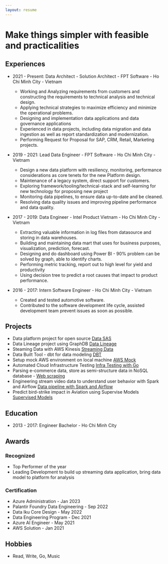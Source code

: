 ```yaml
---
layout: resume
---
```


# Make things simpler with feasible and practicalities

## Experiences

- 2021 - Present: Data Architect - Solution Architect - FPT Software - Ho Chi Minh City - Vietnam
  - Working and Analyzing requirements from customers and constructing the requirements to technical analysis and technical design.
  - Applying technical strategies to maximize efficiency and minimize the operational problems.
  - Designing and implementation data applications and data governance applications
  - Experienced in data projects, including data migration and data ingestion as well as report standardization and modernization.
  - Performing Request for Proposal for SAP, CRM, Retail, Marketing projects.
  
- 2019 - 2021: Lead Data Engineer - FPT Software - Ho Chi Minh City - Vietnam

  - Design a new data platform with resiliency, monitoring, performance considerations as core tenets for the new Platform design.
  - Maintenance of a legacy system, direct support for customers.
  - Exploring framework/tooling/technical-stack and self-learning for new technology for proposing new project
  - Monitoring data pipelines, to ensure data up-to-date and be cleaned.
  - Resolving data quality issues and improving pipeline performance and data quality.

- 2017 - 2019: Data Engineer - Intel Product Vietnam - Ho Chi Minh City - Vietnam
  - Extracting valuable information in log files from datasource and storing in data warehouses.
  - Building and maintaining data mart that uses for business purposes, visualization, prediction, forecast.
  - Designing and do dashboard using Power BI - 90% problem can be solved by graph, able to identify charts.
  - Performing metric tracking, report out to high level for yield and productivity
  - Using decision tree to predict a root causes that impact to product performance.

- 2016 - 2017: Intern Software Engineer - Ho Chi Minh City - Vietnam
  - Created and tested automotive software.
  - Contributed to the software development life cycle, assisted development team prevent issues as soon as possible.

## Projects

- Data platform project for open source [Data SAS](https://github.com/longbuivan/longbuivan.github.io)
- Data Lineage project using GraphDB [Data Lineage](https://github.com/longbuivan/data-lineage-as-network)
- Steaming Data with AWS Kinesis [Streaming Data](https://github.com/longbuivan/livestream-data-pipeline)
- Data Built Tool - dbt for data modeling [DBT](https://github.com/longbuivan/dbt-project-structuring)
- Setup mock AWS environment on local machine [AWS Mock](https://github.com/longbuivan/airflow-spark-data-pipeline)
- Automated Cloud Infrastructure Testing [Infra Testing with Go](https://github.com/longbuivan/automated-infra-**testing**)
- Parsing e-commerce data, store as semi-structure data in NoSQL database - [Web scraping](https://github.com/longbuivan/tiki_scrapper_db)
- Engineering stream video data to understand user behavior with Spark and Airflow [Data pipeline with Spark and Airflow](https://github.com/longbuivan/airflow-spark-data-pipeline)
- Predict bird-strike impact in Aviation using Supervise Models [Supervised Models](https://github.com/longbuivan/bird_strike_prediction)

## Education

- 2013 - 2017: Engineer Bachelor - Ho Chi Minh City

## Awards

### Recognized

- Top Performer of the year
- Leading Development to build up streaming data application, bring data model to platform for analysis

### Certification

- Azure Administration - Jan 2023
- Palantir Foundry Data Engineering - Sep 2022
- Data Iku Core Design - May 2022
- Data Engineering Program - Dec 2021
- Azure AI Engineer - May 2021
- AWS Solution - Jan 2021

## Hobbies

- Read, Write, Go, Music

<!-- ### Footer

Last updated: Dec 2021 -->
